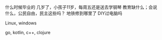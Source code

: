
什么时候毕业的
几岁了，小孩子11岁，每周五还是送去学钢琴
教育缺什么；会说什么，公民自由，民主这些吗？
地铁修到哪里了
DIY过电脑吗

Linux, windows

go, kotlin, c++, clojure


